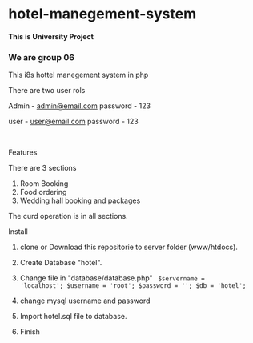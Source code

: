 # hotel-manegement-system

<h4>This is University Project</h4>

<h3>We are group 06</h3>

<p>This i8s hottel manegement system in php</p>

There are two user rols


Admin - admin@email.com
password - 123

user - user@email.com
password - 123

<br>

Features

There are 3 sections

1. Room Booking
2. Food ordering
3. Wedding hall booking and packages

The curd operation is in all sections.


Install 

1. clone or Download this repositorie to server folder (www/htdocs).
2. Create Database "hotel".
3. Change file in "database/database.php"
    <code>
        $servername = 'localhost';
        $username = 'root';
        $password = '';
        $db = 'hotel';
    </code>

4. change mysql username and password
5. Import hotel.sql file to database.
6. Finish
 
